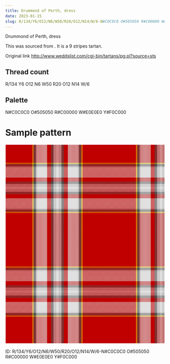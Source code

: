 ```yaml
---
title: Drummond of Perth, dress
date: 2023-01-15
slug: R/134/Y6/O12/N6/W50/R20/O12/N14/W/6-N#C0C0C0 O#505050 R#C00000 W#E0E0E0 Y#F0C000
---
```

Drummond of Perth, dress

This was sourced from <no value>.  It is a 9 stripes tartan.

Original link http://www.weddslist.com/cgi-bin/tartans/pg.pl?source=sts

## Thread count
R/134 Y6 O12 N6 W50 R20 O12 N14 W/6

## Palette
N#C0C0C0 O#505050 R#C00000 W#E0E0E0 Y#F0C000

# Sample pattern

![Tartan detail](tartan.png "R/134 Y6 O12 N6 W50 R20 O12 N14 W/6 tartan")

ID: R/134/Y6/O12/N6/W50/R20/O12/N14/W/6-N#C0C0C0 O#505050 R#C00000 W#E0E0E0 Y#F0C000